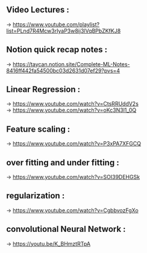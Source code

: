 ## Video Lectures :
-> https://www.youtube.com/playlist?list=PLnd7R4Mcw3rIyaP3w8ij3lVqBPbZKfKJ8

## Notion quick recap notes :
-> https://taycan.notion.site/Complete-ML-Notes-8416ff442fa54500bc03d2631d07ef29?pvs=4

## Linear Regression :
-> https://www.youtube.com/watch?v=CtsRRUddV2s <br>
-> https://www.youtube.com/watch?v=oKc3N3l1_0Q

## Feature scaling :
-> https://www.youtube.com/watch?v=P3xPA7XFGCQ

## over fitting and under fitting :
-> https://www.youtube.com/watch?v=SOI39DEHGSk 

## regularization :
-> https://www.youtube.com/watch?v=CgbbvozFgXo

## convolutional Neural Network :
-> https://youtu.be/K_BHmztRTpA
